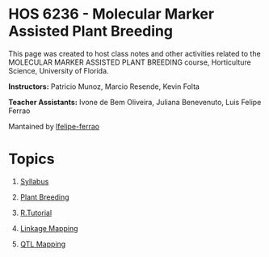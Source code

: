 
# HOS 6236 - Molecular Marker Assisted Plant Breeding

This page was created to host class notes and other activities related to the  MOLECULAR MARKER ASSISTED PLANT BREEDING course, Horticulture Science, University of Florida.

**Instructors:** Patricio Munoz, Marcio Resende, Kevin Folta

**Teacher Assistants:**  Ivone de Bem Oliveira, Juliana Benevenuto, Luis Felipe Ferrao

Mantained by [lfelipe-ferrao](https://github.com/lfelipe-ferrao)

# Topics

1. [Syllabus](https://github.com/hos6236/hos6236.github.io/blob/master/_posts/2017-08-21-syllabus.md)

2. [Plant Breeding](https://github.com/hos6236/hos6236.github.io/blob/master/_posts/2017-08-24-PlantBreeding.md) 

3. [R.Tutorial](https://github.com/hos6236/hos6236.github.io/blob/master/_posts/2017-08-26-Rtutorial.md)

4. [Linkage Mapping](https://github.com/hos6236/hos6236.github.io/blob/master/_posts/2017-09-01-GeneticMapping.md)

5. [QTL Mapping](https://github.com/hos6236/hos6236.github.io/blob/master/_posts/2017-09-19-qtlMapping.md)
